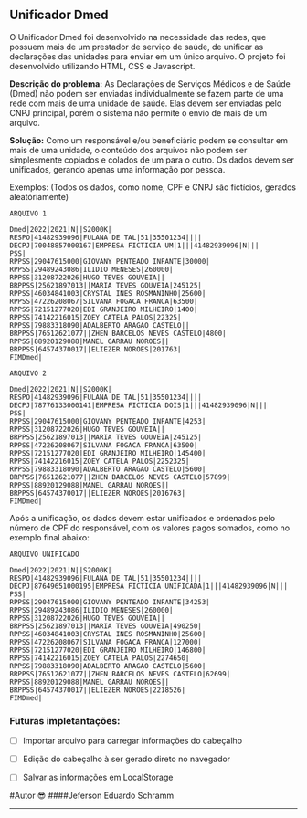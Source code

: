 ## Unificador Dmed
O Unificador Dmed foi desenvolvido na necessidade das redes, que possuem mais de um prestador de serviço de saúde, de unificar as declarações das unidades para enviar em um único arquivo.
O projeto foi desenvolvido utilizando HTML, CSS e Javascript.

**Descrição do problema:**
As Declarações de Serviços Médicos e de Saúde (Dmed) não podem ser enviadas individualmente se fazem parte de uma rede com mais de uma unidade de saúde. Elas devem ser enviadas pelo CNPJ principal, porém o sistema não permite o envio de mais de um arquivo.

**Solução:**
Como um responsável e/ou beneficiário podem se consultar em mais de uma unidade, o conteúdo dos arquivos não podem ser simplesmente copiados e colados de um para o outro. Os dados devem ser unificados, gerando apenas uma informação por pessoa.

Exemplos: (Todos os dados, como nome, CPF e CNPJ são fictícios, gerados aleatóriamente)
```
ARQUIVO 1

Dmed|2022|2021|N||S2000K|
RESPO|41482939096|FULANA DE TAL|51|35501234||||
DECPJ|70048857000167|EMPRESA FICTICIA UM|1|||41482939096|N|||
PSS|
RPPSS|29047615000|GIOVANY PENTEADO INFANTE|30000|
RPPSS|29489243086|ILIDIO MENESES|260000|
RPPSS|31208722026|HUGO TEVES GOUVEIA||
BRPPSS|25621897013||MARIA TEVES GOUVEIA|245125|
RPPSS|46034841003|CRYSTAL INES ROSMANINHO|25600|
RPPSS|47226208067|SILVANA FOGACA FRANCA|63500|
RPPSS|72151277020|EDI GRANJEIRO MILHEIRO|1400|
RPPSS|74142216015|ZOEY CATELA PALOS|22325|
RPPSS|79883318090|ADALBERTO ARAGAO CASTELO||
BRPPSS|76512621077||ZHEN BARCELOS NEVES CASTELO|4800|
RPPSS|88920129088|MANEL GARRAU NOROES||
BRPPSS|64574370017||ELIEZER NOROES|201763|
FIMDmed|
```
```
ARQUIVO 2

Dmed|2022|2021|N||S2000K|
RESPO|41482939096|FULANA DE TAL|51|35501234||||
DECPJ|78776133000141|EMPRESA FICTICIA DOIS|1|||41482939096|N|||
PSS|
RPPSS|29047615000|GIOVANY PENTEADO INFANTE|4253|
RPPSS|31208722026|HUGO TEVES GOUVEIA||
BRPPSS|25621897013||MARIA TEVES GOUVEIA|245125|
RPPSS|47226208067|SILVANA FOGACA FRANCA|63500|
RPPSS|72151277020|EDI GRANJEIRO MILHEIRO|145400|
RPPSS|74142216015|ZOEY CATELA PALOS|2252325|
RPPSS|79883318090|ADALBERTO ARAGAO CASTELO|5600|
BRPPSS|76512621077||ZHEN BARCELOS NEVES CASTELO|57899|
RPPSS|88920129088|MANEL GARRAU NOROES||
BRPPSS|64574370017||ELIEZER NOROES|2016763|
FIMDmed|
```
Após a unificação, os dados devem estar unificados e ordenados pelo número de CPF do responsável, com os valores pagos somados, como no exemplo final abaixo:

```
ARQUIVO UNIFICADO

Dmed|2022|2021|N||S2000K|
RESPO|41482939096|FULANA DE TAL|51|35501234||||
DECPJ|87649651000195|EMPRESA FICTICIA UNIFICADA|1|||41482939096|N|||
PSS|
RPPSS|29047615000|GIOVANY PENTEADO INFANTE|34253|
RPPSS|29489243086|ILIDIO MENESES|260000|
RPPSS|31208722026|HUGO TEVES GOUVEIA||
BRPPSS|25621897013||MARIA TEVES GOUVEIA|490250|
RPPSS|46034841003|CRYSTAL INES ROSMANINHO|25600|
RPPSS|47226208067|SILVANA FOGACA FRANCA|127000|
RPPSS|72151277020|EDI GRANJEIRO MILHEIRO|146800|
RPPSS|74142216015|ZOEY CATELA PALOS|2274650|
RPPSS|79883318090|ADALBERTO ARAGAO CASTELO|5600|
BRPPSS|76512621077||ZHEN BARCELOS NEVES CASTELO|62699|
RPPSS|88920129088|MANEL GARRAU NOROES||
BRPPSS|64574370017||ELIEZER NOROES|2218526|
FIMDmed|
```
### Futuras impletantações:
- [ ] Importar arquivo para carregar informações do cabeçalho
- [ ] Edição do cabeçalho à ser gerado direto no navegador
- [ ] Salvar as informações em LocalStorage


#Autor 😎
####Jeferson Eduardo Schramm

-----
